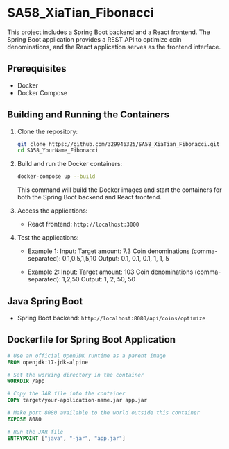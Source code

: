 # SA58_XiaTian_Fibonacci

This project includes a Spring Boot backend and a React frontend. The Spring Boot application provides a REST API to optimize coin denominations, and the React application serves as the frontend interface.

## Prerequisites

- Docker
- Docker Compose

## Building and Running the Containers

1. Clone the repository:

    ```bash
    git clone https://github.com/329946325/SA58_XiaTian_Fibonacci.git
    cd SA58_YourName_Fibonacci
    ```

2. Build and run the Docker containers:

    ```bash
    docker-compose up --build
    ```

    This command will build the Docker images and start the containers for both the Spring Boot backend and React frontend.

3. Access the applications:
    - React frontend: `http://localhost:3000`

3. Test the applications:
    - Example 1:
        Input:
            Target amount: 7.3
            Coin denominations (comma-separated): 0.1,0.5,1,5,10
        Output: 
            0.1, 0.1, 0.1, 1, 1, 5

    - Example 2:
        Input:
            Target amount: 103
            Coin denominations (comma-separated): 1,2,50
        Output: 
            1, 2, 50, 50



## Java Spring Boot
- Spring Boot backend: `http://localhost:8080/api/coins/optimize`

## Dockerfile for Spring Boot Application

```dockerfile
# Use an official OpenJDK runtime as a parent image
FROM openjdk:17-jdk-alpine

# Set the working directory in the container
WORKDIR /app

# Copy the JAR file into the container
COPY target/your-application-name.jar app.jar

# Make port 8080 available to the world outside this container
EXPOSE 8080

# Run the JAR file
ENTRYPOINT ["java", "-jar", "app.jar"]
